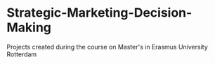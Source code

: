 # Strategic-Marketing-Decision-Making
Projects created during the course on Master's in Erasmus University Rotterdam
